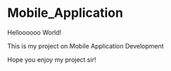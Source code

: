 # Mobile_Application
Helloooooo World!

This is my project on Mobile Application Development

Hope you enjoy my project sir!
